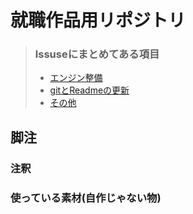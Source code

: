 # 就職作品用リポジトリ

>### lssuseにまとめてある項目
>* [エンジン整備](https://github.com/daiki2001/Job-Hunting-Work/issues/2)
>* [gitとReadmeの更新](https://github.com/daiki2001/Job-Hunting-Work/issues/1)
>* [その他](https://github.com/daiki2001/Job-Hunting-Work/issues/4)

## 脚注
### 注釈
### 使っている素材(自作じゃない物)
